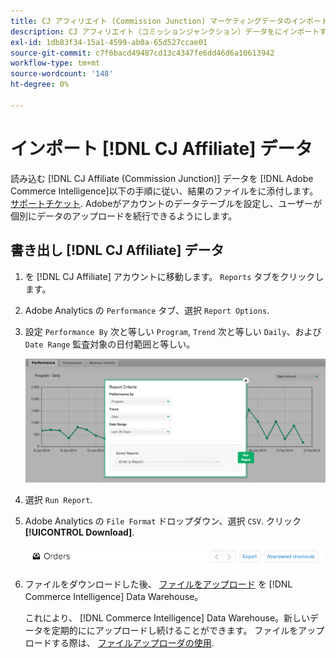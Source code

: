 ```yaml
---
title: CJ アフィリエイト (Commission Junction) マーケティングデータのインポート
description: CJ アフィリエイト（コミッションジャンクション）データをにインポートする方法を説明します。 [!DNL Commerce Intelligence].L Commerce Intelligence]
exl-id: 1db83f34-15a1-4599-ab0a-65d527ccae01
source-git-commit: c7f6bacd49487cd13c4347fe6dd46d6a10613942
workflow-type: tm+mt
source-wordcount: '148'
ht-degree: 0%

---
```


# インポート [!DNL CJ Affiliate] データ

読み込む [!DNL CJ Affiliate (Commission Junction)] データを [!DNL Adobe Commerce Intelligence]以下の手順に従い、結果のファイルをに添付します。 [サポートチケット](https://experienceleague.adobe.com/docs/commerce-knowledge-base/kb/troubleshooting/miscellaneous/mbi-service-policies.html). Adobeがアカウントのデータテーブルを設定し、ユーザーが個別にデータのアップロードを続行できるようにします。

## 書き出し [!DNL CJ Affiliate] データ

1. を [!DNL CJ Affiliate] アカウントに移動します。 `Reports` タブをクリックします。

1. Adobe Analytics の `Performance` タブ、選択 `Report Options`.

1. 設定 `Performance By` 次と等しい `Program`, `Trend` 次と等しい `Daily`、および `Date Range` 監査対象の日付範囲と等しい。

   ![export-cj-affirieate-data](../../../assets/export-cj-affiliate-data-1.png)<!--{:.zoom}-->

1. 選択 `Run Report`.

1. Adobe Analytics の `File Format` ドロップダウン、選択 `CSV`.  クリック **[!UICONTROL Download]**.

   ![cj アフィリエイトデータのエクスポート](../../../assets/export-an-individual-order-2.jpg)<!--{:.zoom}-->

1. ファイルをダウンロードした後、 [ファイルをアップロード](../connecting-data/using-file-uploader.md) を [!DNL Commerce Intelligence] Data Warehouse。

   これにより、 [!DNL Commerce Intelligence] Data Warehouse。新しいデータを定期的ににアップロードし続けることができます。 ファイルをアップロードする際は、 [ファイルアップローダの使用](../connecting-data/using-file-uploader.md).

